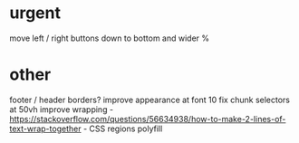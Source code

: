 urgent
======

move left / right buttons down to bottom and wider %

other
=====

footer / header borders?
improve appearance at font 10
fix chunk selectors at 50vh
improve wrapping - https://stackoverflow.com/questions/56634938/how-to-make-2-lines-of-text-wrap-together - CSS regions polyfill


